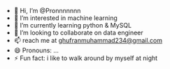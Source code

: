 - 👋 Hi, I’m @Pronnnnnnn
- 👀 I’m interested in machine learning
- 🌱 I’m currently learning python & MySQL
- 💞️ I’m looking to collaborate on data engineer
- 📫 reach me at ghufranmuhammad234@gmail.com 
- 😄 Pronouns: ...
- ⚡ Fun fact: i like to walk around by myself at night

<!---
Pronnnnnnn/Pronnnnnnn is a ✨ special ✨ repository because its `README.md` (this file) appears on your GitHub profile.
You can click the Preview link to take a look at your changes.
--->
